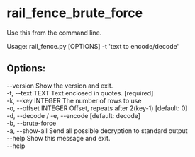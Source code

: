 # rail_fence_brute_force
Use this from the command line. 


Usage: rail_fence.py [OPTIONS] -t 'text to encode/decode'

## Options:

  --version                    Show the version and exit.  
  -t, --text TEXT              Text enclosed in quotes.  [required]  
  -k, --key INTEGER            The number of rows to use  
  -o, --offset INTEGER         Offset, repeats after 2(key-1)  [default: 0]  
  -d, --decode / -e, --encode  [default: decode]  
  -b, --brute-force  
  -a, --show-all               Send all possible decryption to standard output  
  --help                       Show this message and exit.  
  --help   
  
